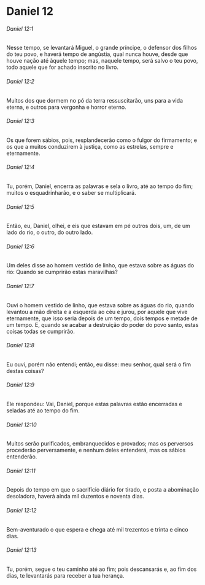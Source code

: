 # Daniel 12

###### Daniel 12:1

Nesse tempo, se levantará Miguel, o grande príncipe, o defensor dos filhos do teu povo, e haverá tempo de angústia, qual nunca houve, desde que houve nação até àquele tempo; mas, naquele tempo, será salvo o teu povo, todo aquele que for achado inscrito no livro.

###### Daniel 12:2

Muitos dos que dormem no pó da terra ressuscitarão, uns para a vida eterna, e outros para vergonha e horror eterno.

###### Daniel 12:3

Os que forem sábios, pois, resplandecerão como o fulgor do firmamento; e os que a muitos conduzirem à justiça, como as estrelas, sempre e eternamente.

###### Daniel 12:4

Tu, porém, Daniel, encerra as palavras e sela o livro, até ao tempo do fim; muitos o esquadrinharão, e o saber se multiplicará.

###### Daniel 12:5

Então, eu, Daniel, olhei, e eis que estavam em pé outros dois, um, de um lado do rio, o outro, do outro lado.

###### Daniel 12:6

Um deles disse ao homem vestido de linho, que estava sobre as águas do rio: Quando se cumprirão estas maravilhas?

###### Daniel 12:7

Ouvi o homem vestido de linho, que estava sobre as águas do rio, quando levantou a mão direita e a esquerda ao céu e jurou, por aquele que vive eternamente, que isso seria depois de um tempo, dois tempos e metade de um tempo. E, quando se acabar a destruição do poder do povo santo, estas coisas todas se cumprirão.

###### Daniel 12:8

Eu ouvi, porém não entendi; então, eu disse: meu senhor, qual será o fim destas coisas?

###### Daniel 12:9

Ele respondeu: Vai, Daniel, porque estas palavras estão encerradas e seladas até ao tempo do fim.

###### Daniel 12:10

Muitos serão purificados, embranquecidos e provados; mas os perversos procederão perversamente, e nenhum deles entenderá, mas os sábios entenderão.

###### Daniel 12:11

Depois do tempo em que o sacrifício diário for tirado, e posta a abominação desoladora, haverá ainda mil duzentos e noventa dias.

###### Daniel 12:12

Bem-aventurado o que espera e chega até mil trezentos e trinta e cinco dias.

###### Daniel 12:13

Tu, porém, segue o teu caminho até ao fim; pois descansarás e, ao fim dos dias, te levantarás para receber a tua herança.

